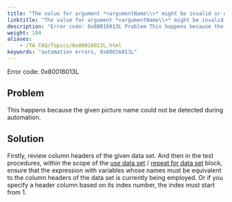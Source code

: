 ```yaml
--- 
title: "The value for argument *<argumentName\\>* might be invalid or out of range. It must be a positive integer starting from 1 or an existing column header name."
linktitle: "The value for argument *<argumentName\\>* might be invalid or out of range. It must be a positive integer starting from 1 or an existing column header name."
description: "Error code: 0x80016013L Problem This happens because the given picture name could not be detected during automation. Solution Firstly, review column headers of the given data set. And then in the test ..."
weight: 104
aliases: 
    - /TA_FAQ/Topics/0x80016013L.html
keywords: "automation errors, 0x80016013L"
---
```


Error code: 0x80016013L

## Problem

This happens because the given picture name could not be detected during automation.

## Solution

Firstly, review column headers of the given data set. And then in the test procedures, within the scope of the [use data set](/TA_Automation/Topics/bia_use_data_set.html) / [repeat for data set](/TA_Automation/Topics/bia_repeat_for_data_set.html) block, ensure that the expression with variables whose names must be equivalent to the column headers of the data set is currently being employed. Or if you specify a header column based on its index number, the index must start from 1.




